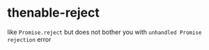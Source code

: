 # thenable-reject
like `Promise.reject` but does not bother you with `unhandled Promise rejection` error
